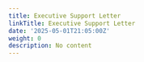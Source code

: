 ```yaml
---
title: Executive Support Letter
linkTitle: Executive Support Letter
date: '2025-05-01T21:05:00Z'
weight: 0
description: No content
---
```



